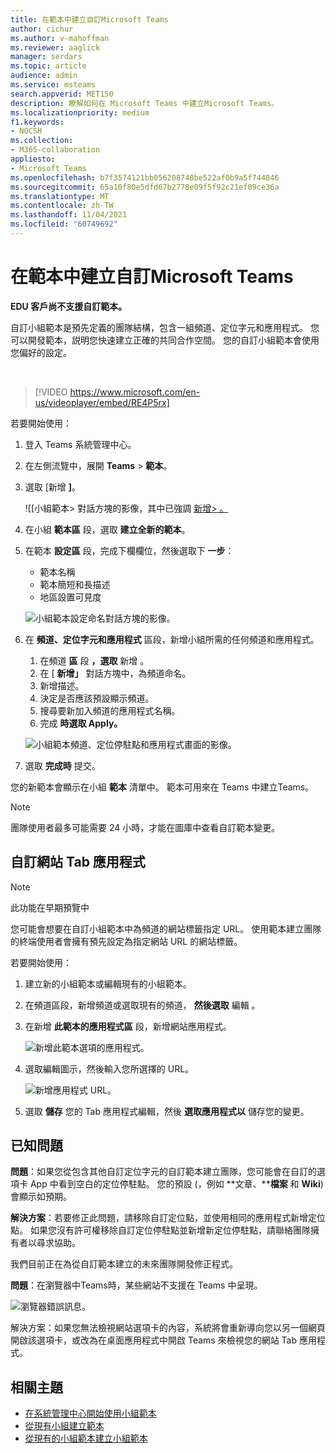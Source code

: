```yaml
---
title: 在範本中建立自訂Microsoft Teams
author: cichur
ms.author: v-mahoffman
ms.reviewer: aaglick
manager: serdars
ms.topic: article
audience: admin
ms.service: msteams
search.appverid: MET150
description: 瞭解如何在 Microsoft Teams 中建立Microsoft Teams。
ms.localizationpriority: medium
f1.keywords:
- NOCSH
ms.collection:
- M365-collaboration
appliesto:
- Microsoft Teams
ms.openlocfilehash: b7f3574121bb056208748be522af0b9a5f744846
ms.sourcegitcommit: 65a10f80e5dfd67b2778e09f5f92c21ef09ce36a
ms.translationtype: MT
ms.contentlocale: zh-TW
ms.lasthandoff: 11/04/2021
ms.locfileid: "60749692"
---
```

# <a name="create-a-custom-team-template-in-microsoft-teams"></a>在範本中建立自訂Microsoft Teams

**EDU 客戶尚不支援自訂範本。**

自訂小組範本是預先定義的團隊結構，包含一組頻道、定位字元和應用程式。 您可以開發範本，説明您快速建立正確的共同合作空間。 您的自訂小組範本會使用您偏好的設定。  

<br>

> [!VIDEO https://www.microsoft.com/en-us/videoplayer/embed/RE4P5rx]


若要開始使用：

1. 登入 Teams 系統管理中心。

2. 在左側流覽中，展開 **Teams**  >  **範本**。

3. 選取 [新增 **]**。

    ![[小組範本> 對話方塊的影像，其中已強調 [新增> 。](media/team-templates-new.png)

4. 在小組 **範本區** 段，選取 **建立全新的範本**。

5. 在範本 **設定區** 段，完成下欄欄位，然後選取下 **一步**：
    - 範本名稱
    - 範本簡短和長描述
    - 地區設置可見度  

    ![小組範本設定命名對話方塊的影像。](media/template-add-a-name.png)

6. 在 **頻道、定位字元和應用程式** 區段，新增小組所需的任何頻道和應用程式。

    1. 在頻道 **區** 段 **，選取** 新增 。
    2. 在 [ **新增」** 對話方塊中，為頻道命名。
    3. 新增描述。
    4. 決定是否應該預設顯示頻道。
    5. 搜尋要新加入頻道的應用程式名稱。
    6. 完成 **時選取 Apply。**

    ![小組範本頻道、定位停駐點和應用程式畫面的影像。](media/template-channels-tabs-apps.png)

8. 選取 **完成時** 提交。

您的新範本會顯示在小組 **範本** 清單中。 範本可用來在 Teams 中建立Teams。

> [!Note]
> 團隊使用者最多可能需要 24 小時，才能在圖庫中查看自訂範本變更。

## <a name="customizing-website-tab-apps"></a>自訂網站 Tab 應用程式

> [!Note]
> 此功能在早期預覽中

您可能會想要在自訂小組範本中為頻道的網站標籤指定 URL。 使用範本建立團隊的終端使用者會擁有預先設定為指定網站 URL 的網站標籤。

若要開始使用：

1. 建立新的小組範本或編輯現有的小組範本。

2. 在頻道區段，新增頻道或選取現有的頻道， **然後選取** 編輯 。

3. 在新增 **此範本的應用程式區** 段，新增網站應用程式。

    ![新增此範本選項的應用程式。](media/add-an-app-template.png)

4. 選取編輯圖示，然後輸入您所選擇的 URL。

    ![新增應用程式 URL。](media/add-url-app-template.png)

5. 選取 **儲存** 您的 Tab 應用程式編輯，然後 **選取應用程式以** 儲存您的變更。

## <a name="known-issues"></a>已知問題

**問題**：如果您從包含其他自訂定位字元的自訂範本建立團隊，您可能會在自訂的選項卡 App 中看到空白的定位停駐點。 您的預設 (，例如 **文章、****檔案** 和 **Wiki**) 會顯示如預期。

**解決方案**：若要修正此問題，請移除自訂定位點，並使用相同的應用程式新增定位點。 如果您沒有許可權移除自訂定位停駐點並新增新定位停駐點，請聯絡團隊擁有者以尋求協助。

我們目前正在為從自訂範本建立的未來團隊開發修正程式。

**問題**：在瀏覽器中Teams時，某些網站不支援在 Teams 中呈現。

![瀏覽器錯誤訊息。](media/browser-error-message.png)

解決方案：如果您無法檢視網站選項卡的內容，系統將會重新導向您以另一個網頁開啟該選項卡，或改為在桌面應用程式中開啟 Teams 來檢視您的網站 Tab 應用程式。

## <a name="related-topics"></a>相關主題

- [在系統管理中心開始使用小組範本](get-started-with-teams-templates-in-the-admin-console.md)
- [從現有小組建立範本](create-template-from-existing-team.md)
- [從現有的小組範本建立小組範本](create-template-from-existing-template.md)
